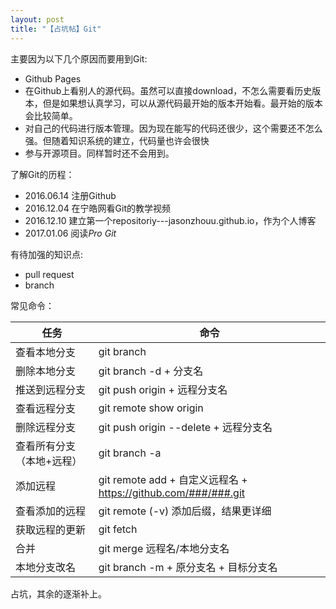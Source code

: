 ```yaml
---
layout: post
title: "【占坑帖】Git"
---
```


主要因为以下几个原因而要用到Git:

- Github Pages
- 在Github上看别人的源代码。虽然可以直接download，不怎么需要看历史版本，但是如果想认真学习，可以从源代码最开始的版本开始看。最开始的版本会比较简单。
- 对自己的代码进行版本管理。因为现在能写的代码还很少，这个需要还不怎么强。但随着知识系统的建立，代码量也许会很快
- 参与开源项目。同样暂时还不会用到。

了解Git的历程：

- 2016.06.14 注册Github
- 2016.12.04 在宁皓网看Git的教学视频
- 2016.12.10 建立第一个repositoriy---jasonzhouu.github.io，作为个人博客
- 2017.01.06 阅读*Pro Git*

有待加强的知识点:

- pull request
- branch

常见命令：

| 任务            | 命令                                       |
| ------------- | ---------------------------------------- |
| 查看本地分支        | git branch                               |
| 删除本地分支        | git branch -d + 分支名                      |
| 推送到远程分支       | git push origin + 远程分支名                  |
| 查看远程分支        | git remote show origin                   |
| 删除远程分支        | git push origin  --delete + 远程分支名        |
| 查看所有分支（本地+远程） | git branch -a                            |
| 添加远程          | git remote add + 自定义远程名 + https://github.com/###/###.git |
| 查看添加的远程       | git remote (-v) 添加后缀，结果更详细               |
| 获取远程的更新       | git fetch                                |
| 合并            | git merge 远程名/本地分支名                      |
| 本地分支改名        | git branch -m + 原分支名 + 目标分支名             |

占坑，其余的逐渐补上。